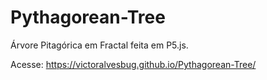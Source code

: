 # Pythagorean-Tree
Árvore Pitagórica em Fractal feita em P5.js.

Acesse: https://victoralvesbug.github.io/Pythagorean-Tree/
